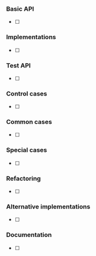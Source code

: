 ### Basic API
- [ ] 

### Implementations
- [ ]

### Test API
- [ ] 

### Control cases
- [ ]

### Common cases
- [ ]

### Special cases
- [ ]

### Refactoring
- [ ] 

### Alternative implementations
- [ ] 

### Documentation
- [ ] 
